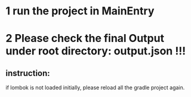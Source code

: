 # 1 run the project in MainEntry
# 2  Please check the final Output under root directory: output.json !!!

## instruction:
if lombok is not loaded initially, please reload all the gradle project again.

